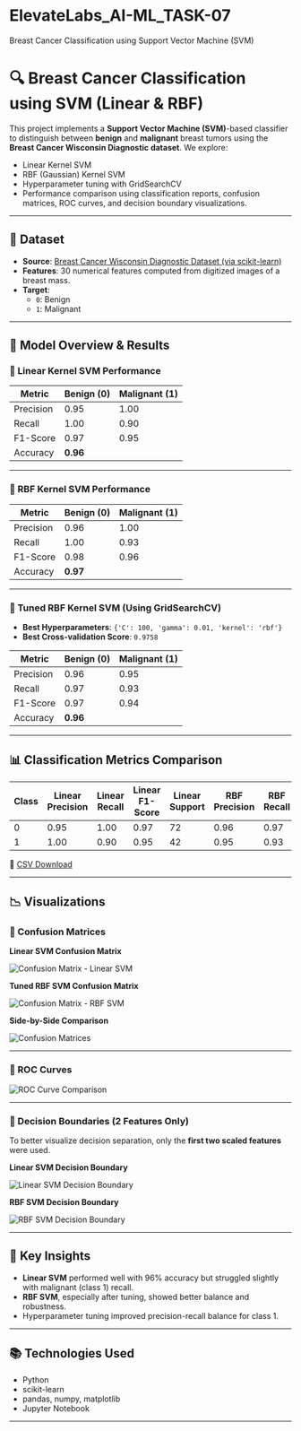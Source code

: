 # ElevateLabs_AI-ML_TASK-07
Breast Cancer Classification using Support Vector Machine (SVM)
# 🔍 Breast Cancer Classification using SVM (Linear & RBF)

This project implements a **Support Vector Machine (SVM)**-based classifier to distinguish between **benign** and **malignant** breast tumors using the **Breast Cancer Wisconsin Diagnostic dataset**. We explore:

- Linear Kernel SVM
- RBF (Gaussian) Kernel SVM
- Hyperparameter tuning with GridSearchCV
- Performance comparison using classification reports, confusion matrices, ROC curves, and decision boundary visualizations.

---

## 📁 Dataset

- **Source**: [Breast Cancer Wisconsin Diagnostic Dataset (via scikit-learn)](https://scikit-learn.org/stable/modules/generated/sklearn.datasets.load_breast_cancer.html)
- **Features**: 30 numerical features computed from digitized images of a breast mass.
- **Target**:  
  - `0`: Benign  
  - `1`: Malignant


---

## 🧪 Model Overview & Results

### 🔹 Linear Kernel SVM Performance

| Metric     | Benign (0) | Malignant (1) |
|------------|------------|---------------|
| Precision  | 0.95       | 1.00          |
| Recall     | 1.00       | 0.90          |
| F1-Score   | 0.97       | 0.95          |
| Accuracy   | **0.96**   |               |

---

### 🔸 RBF Kernel SVM Performance

| Metric     | Benign (0) | Malignant (1) |
|------------|------------|---------------|
| Precision  | 0.96       | 1.00          |
| Recall     | 1.00       | 0.93          |
| F1-Score   | 0.98       | 0.96          |
| Accuracy   | **0.97**   |               |

---

### 🎯 Tuned RBF Kernel SVM (Using GridSearchCV)

- **Best Hyperparameters**: `{'C': 100, 'gamma': 0.01, 'kernel': 'rbf'}`
- **Best Cross-validation Score**: `0.9758`

| Metric     | Benign (0) | Malignant (1) |
|------------|------------|---------------|
| Precision  | 0.96       | 0.95          |
| Recall     | 0.97       | 0.93          |
| F1-Score   | 0.97       | 0.94          |
| Accuracy   | **0.96**   |               |

---

## 📊 Classification Metrics Comparison

| Class | Linear Precision | Linear Recall | Linear F1-Score | Linear Support | RBF Precision | RBF Recall | RBF F1-Score | RBF Support |
|-------|------------------|---------------|-----------------|----------------|----------------|-------------|---------------|-------------|
| 0     | 0.95             | 1.00          | 0.97            | 72             | 0.96           | 0.97        | 0.97          | 72          |
| 1     | 1.00             | 0.90          | 0.95            | 42             | 0.95           | 0.93        | 0.94          | 42          |

📁 [CSV Download](classification_metrics_comparison.csv)

---

## 📉 Visualizations

### 🔹 Confusion Matrices

**Linear SVM Confusion Matrix**

![Confusion Matrix - Linear SVM](confusion_matrix_linear.png)

**Tuned RBF SVM Confusion Matrix**

![Confusion Matrix - RBF SVM](confusion_matrix_rbf.png)

**Side-by-Side Comparison**

![Confusion Matrices](confusion_matrices.png)

---

### 🔸 ROC Curves

![ROC Curve Comparison](roc_curves.png)

---

### 🔺 Decision Boundaries (2 Features Only)

To better visualize decision separation, only the **first two scaled features** were used.

**Linear SVM Decision Boundary**

![Linear SVM Decision Boundary](linear_decision_boundary.png)

**RBF SVM Decision Boundary**

![RBF SVM Decision Boundary](rbf_decision_boundary.png)

---

## 📌 Key Insights

- **Linear SVM** performed well with 96% accuracy but struggled slightly with malignant (class 1) recall.
- **RBF SVM**, especially after tuning, showed better balance and robustness.
- Hyperparameter tuning improved precision-recall balance for class 1.

---

## 📚 Technologies Used

- Python
- scikit-learn
- pandas, numpy, matplotlib
- Jupyter Notebook

---

